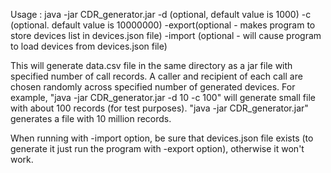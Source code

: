Usage : java -jar CDR_generator.jar -d <number of devices> (optional, default value is 1000)  -c <number of calls> (optional. default value is 10000000) -export(optional - makes program to store devices list in devices.json file) -import (optional - will cause program to load devices from devices.json file)

This will generate data.csv file in the same directory as a jar file with specified number of call records. A caller and recipient of each call are chosen randomly across specified number of generated devices. For example, "java -jar CDR_generator.jar -d 10 -c 100" will generate small file with about 100 records (for test purposes). "java -jar CDR_generator.jar" generates a file with 10 million records.

When running with -import option, be sure that devices.json file exists (to generate it just run the program with -export option), otherwise it won't work.